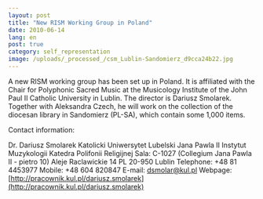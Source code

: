 ```yaml
---
layout: post
title: "New RISM Working Group in Poland"
date: 2010-06-14
lang: en
post: true
category: self_representation
image: /uploads/_processed_/csm_Lublin-Sandomierz_d9cca24b22.jpg
---
```



A new RISM working group has been set up in Poland. It is affiliated with the Chair for Polyphonic Sacred Music at the Musicology Institute of the John Paul II Catholic University in Lublin. The director is Dariusz Smolarek. Together with Aleksandra Czech, he will work on the collection of the diocesan library in Sandomierz (PL-SA), which contain some 1,000 items.

Contact information:

Dr. Dariusz Smolarek
Katolicki Uniwersytet Lubelski Jana Pawla II
Instytut Muzykologii
Katedra Polifonii Religijnej
Sala: C-1027 (Collegium Jana Pawla II - pietro 10)
Aleje Raclawickie 14
PL 20-950 Lublin
Telephone: +48 81 4453977
Mobile: +48 604 820847
E-mail: [dsmolar@kul.pl](mailto:dsmolar@kul.pl)
Webpage: [http://pracownik.kul.pl/dariusz.smolarek](http://pracownik.kul.pl/dariusz.smolarek)